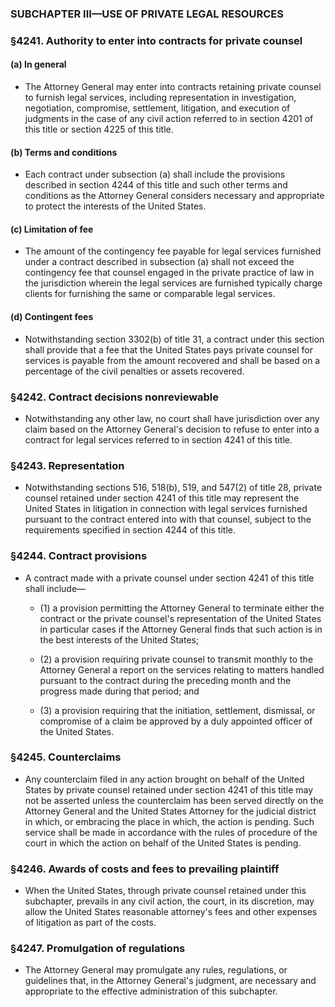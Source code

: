 ### SUBCHAPTER III—USE OF PRIVATE LEGAL RESOURCES

### §4241. Authority to enter into contracts for private counsel
#### (a) In general
* The Attorney General may enter into contracts retaining private counsel to furnish legal services, including representation in investigation, negotiation, compromise, settlement, litigation, and execution of judgments in the case of any civil action referred to in section 4201 of this title or section 4225 of this title.

#### (b) Terms and conditions
* Each contract under subsection (a) shall include the provisions described in section 4244 of this title and such other terms and conditions as the Attorney General considers necessary and appropriate to protect the interests of the United States.

#### (c) Limitation of fee
* The amount of the contingency fee payable for legal services furnished under a contract described in subsection (a) shall not exceed the contingency fee that counsel engaged in the private practice of law in the jurisdiction wherein the legal services are furnished typically charge clients for furnishing the same or comparable legal services.

#### (d) Contingent fees
* Notwithstanding section 3302(b) of title 31, a contract under this section shall provide that a fee that the United States pays private counsel for services is payable from the amount recovered and shall be based on a percentage of the civil penalties or assets recovered.

### §4242. Contract decisions nonreviewable
* Notwithstanding any other law, no court shall have jurisdiction over any claim based on the Attorney General's decision to refuse to enter into a contract for legal services referred to in section 4241 of this title.

### §4243. Representation
* Notwithstanding sections 516, 518(b), 519, and 547(2) of title 28, private counsel retained under section 4241 of this title may represent the United States in litigation in connection with legal services furnished pursuant to the contract entered into with that counsel, subject to the requirements specified in section 4244 of this title.

### §4244. Contract provisions
* A contract made with a private counsel under section 4241 of this title shall include—

  * (1) a provision permitting the Attorney General to terminate either the contract or the private counsel's representation of the United States in particular cases if the Attorney General finds that such action is in the best interests of the United States;

  * (2) a provision requiring private counsel to transmit monthly to the Attorney General a report on the services relating to matters handled pursuant to the contract during the preceding month and the progress made during that period; and

  * (3) a provision requiring that the initiation, settlement, dismissal, or compromise of a claim be approved by a duly appointed officer of the United States.

### §4245. Counterclaims
* Any counterclaim filed in any action brought on behalf of the United States by private counsel retained under section 4241 of this title may not be asserted unless the counterclaim has been served directly on the Attorney General and the United States Attorney for the judicial district in which, or embracing the place in which, the action is pending. Such service shall be made in accordance with the rules of procedure of the court in which the action on behalf of the United States is pending.

### §4246. Awards of costs and fees to prevailing plaintiff
* When the United States, through private counsel retained under this subchapter, prevails in any civil action, the court, in its discretion, may allow the United States reasonable attorney's fees and other expenses of litigation as part of the costs.

### §4247. Promulgation of regulations
* The Attorney General may promulgate any rules, regulations, or guidelines that, in the Attorney General's judgment, are necessary and appropriate to the effective administration of this subchapter.